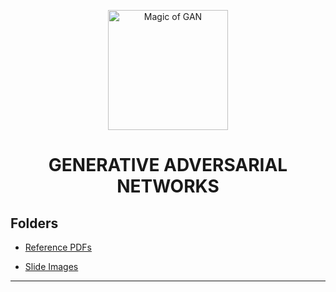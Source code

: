 <p align="center">
<img src="https://img.icons8.com/emoji/100/magic-wand.png" title = "Magic of GAN" height='192' width='192'></p>

<h1 align="center"> GENERATIVE ADVERSARIAL NETWORKS </h1>

<!-- ---------------------------------------------------  -->

## Folders

* [Reference PDFs](https://github.com/004Ajay/Seminar-GAN/tree/main/PDFs)

* [Slide Images](https://github.com/004Ajay/Seminar-GAN/tree/main/IMAGES)

<!-- * [Presentation Slide](change link) -->

---